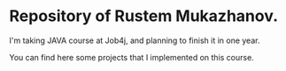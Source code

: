 # Repository of Rustem Mukazhanov.

I'm taking JAVA course at Job4j, and planning to finish it in one year.

You can find here some projects that I implemented on this course.

